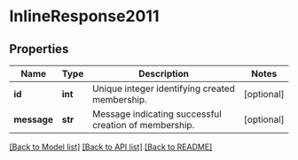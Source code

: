 # InlineResponse2011

## Properties
Name | Type | Description | Notes
------------ | ------------- | ------------- | -------------
**id** | **int** | Unique integer identifying created membership. | [optional] 
**message** | **str** | Message indicating successful creation of membership. | [optional] 

[[Back to Model list]](../README.md#documentation-for-models) [[Back to API list]](../README.md#documentation-for-api-endpoints) [[Back to README]](../README.md)


